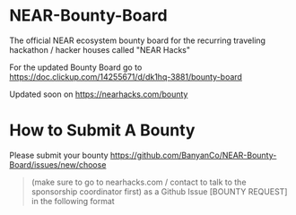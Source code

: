 # NEAR-Bounty-Board
The official NEAR ecosystem bounty board for the recurring traveling hackathon / hacker houses called "NEAR Hacks"


For the updated Bounty Board go to https://doc.clickup.com/14255671/d/dk1hq-3881/bounty-board


Updated soon on https://nearhacks.com/bounty


# How to Submit A Bounty
Please submit your bounty https://github.com/BanyanCo/NEAR-Bounty-Board/issues/new/choose
> (make sure to go to nearhacks.com / contact to talk to the sponsorship coordinator first) as a Github Issue [BOUNTY REQUEST] in the following format

